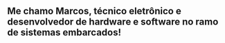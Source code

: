 ## Me chamo Marcos, técnico eletrônico e desenvolvedor de hardware e software no ramo de sistemas embarcados!

          
